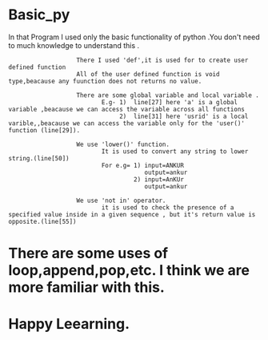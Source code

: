 # Basic_py
In that Program I used only the basic functionality of python .You don't need to  much knowledge to understand this .
                       
                       There I used 'def',it is used for to create user defined function 
                       All of the user defined function is void type,beacause any fuunction does not returns no value.

                       There are some global variable and local variable .
                              E.g- 1)  line[27] here 'a' is a global variable ,beacause we can access the variable across all functions
                                   2)  line[31] here 'usrid' is a local varible,,beacause we can access the variable only for the 'user()' function (line[29]).   

                       We use 'lower()' function.
                              It is used to convert any string to lower string.(line[50])
                              For e.g= 1) input=ANKUR
                                          output=ankur
                                       2) input=AnKUr
                                          output=ankur

                       We use 'not in' operator.
                              it is used to check the presence of a specified value inside in a given sequence , but it's return value is opposite.(line[55])





# There are some uses of loop,append,pop,etc. I think we are more familiar with this.
# Happy Leearning.
